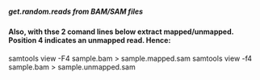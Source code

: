 ##### get.random.reads from BAM/SAM files



#### Also, with thse 2 comand lines below extract mapped/unmapped. Position 4 indicates an unmapped read. Hence:
samtools view -F4 sample.bam > sample.mapped.sam
samtools view -f4 sample.bam > sample.unmapped.sam
